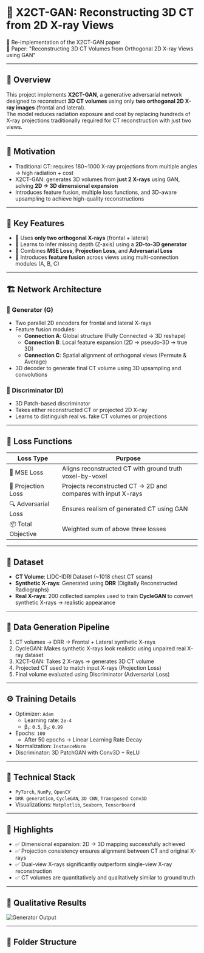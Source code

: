 # 🧠 X2CT-GAN: Reconstructing 3D CT from 2D X-ray Views  
📘 Re-implementation of the X2CT-GAN paper  
📝 Paper: "Reconstructing 3D CT Volumes from Orthogonal 2D X-ray Views using GAN"

---

## 📌 Overview  
This project implements **X2CT-GAN**, a generative adversarial network designed to reconstruct **3D CT volumes** using only **two orthogonal 2D X-ray images** (frontal and lateral).  
The model reduces radiation exposure and cost by replacing hundreds of X-ray projections traditionally required for CT reconstruction with just two views.

---

## 🧩 Motivation  
- Traditional CT: requires 180~1000 X-ray projections from multiple angles → high radiation + cost  
- X2CT-GAN: generates 3D volumes from **just 2 X-rays** using GAN, solving **2D → 3D dimensional expansion**  
- Introduces feature fusion, multiple loss functions, and 3D-aware upsampling to achieve high-quality reconstructions  

---

## 🧠 Key Features

- 🧾 Uses **only two orthogonal X-rays** (frontal + lateral)  
- 🔄 Learns to infer missing depth (Z-axis) using a **2D-to-3D generator**  
- 🧬 Combines **MSE Loss**, **Projection Loss**, and **Adversarial Loss**  
- 🧠 Introduces **feature fusion** across views using multi-connection modules (A, B, C)

---

## 🏗 Network Architecture

### 🎯 Generator (G)

- Two parallel 2D encoders for frontal and lateral X-rays
- Feature fusion modules:
  - **Connection A**: Global structure (Fully Connected → 3D reshape)  
  - **Connection B**: Local feature expansion (2D → pseudo-3D → true 3D)  
  - **Connection C**: Spatial alignment of orthogonal views (Permute & Average)
- 3D decoder to generate final CT volume using 3D upsampling and convolutions

### 🧪 Discriminator (D)

- 3D Patch-based discriminator  
- Takes either reconstructed CT or projected 2D X-ray  
- Learns to distinguish real vs. fake CT volumes or projections

---

## 🧮 Loss Functions

| Loss Type           | Purpose                                                        |
|---------------------|----------------------------------------------------------------|
| 🧠 MSE Loss          | Aligns reconstructed CT with ground truth voxel-by-voxel       |
| 🎯 Projection Loss   | Projects reconstructed CT → 2D and compares with input X-rays  |
| 🔍 Adversarial Loss  | Ensures realism of generated CT using GAN                     |
| 📦 Total Objective   | Weighted sum of above three losses                             |

---

## 🧪 Dataset

- **CT Volume**: LIDC-IDRI Dataset (~1018 chest CT scans)  
- **Synthetic X-rays**: Generated using **DRR** (Digitally Reconstructed Radiographs)  
- **Real X-rays**: 200 collected samples used to train **CycleGAN** to convert synthetic X-rays → realistic appearance

---

## 🔄 Data Generation Pipeline

1. CT volumes → DRR → Frontal + Lateral synthetic X-rays  
2. CycleGAN: Makes synthetic X-rays look realistic using unpaired real X-ray dataset  
3. X2CT-GAN: Takes 2 X-rays → generates 3D CT volume  
4. Projected CT used to match input X-rays (Projection Loss)  
5. Final volume evaluated using Discriminator (Adversarial Loss)

---

## ⚙️ Training Details

- Optimizer: `Adam`  
  - Learning rate: `2e-4`  
  - β₁: `0.5`, β₂: `0.99`  
- Epochs: `100`  
  - After 50 epochs → Linear Learning Rate Decay  
- Normalization: `InstanceNorm`  
- Discriminator: 3D PatchGAN with Conv3D + ReLU  

---

## 🧠 Technical Stack

- `PyTorch`, `NumPy`, `OpenCV`  
- `DRR generation`, `CycleGAN`, `3D CNN`, `Transposed Conv3D`  
- Visualizations: `Matplotlib`, `Seaborn`, `Tensorboard`

---

## 🎯 Highlights

- ✅ Dimensional expansion: 2D → 3D mapping successfully achieved  
- ✅ Projection consistency ensures alignment between CT and original X-rays  
- ✅ Dual-view X-rays significantly outperform single-view X-ray reconstruction  
- ✅ CT volumes are quantitatively and qualitatively similar to ground truth  

---

## 🩻 Qualitative Results

![Generator Output](https://user-images.githubusercontent.com/your_image_here.png)

---

## 📁 Folder Structure

